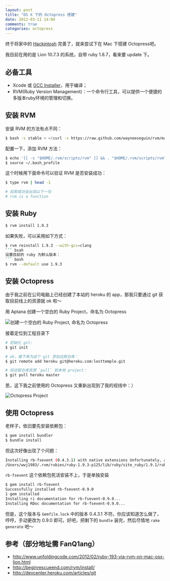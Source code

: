 ```yaml
---
layout: post
title: "OS X 下的 Octopress 搭建"
date: 2012-03-11 14:04
comments: true
categories: octopress
---
```

终于将家中的 [Hackintosh](http://baike.baidu.com/view/2173094.htm) 完善了，就来尝试下在 Mac 下搭建 Octopress吧。

我目前在用的是 Lion 10.7.3 的系统，自带 ruby 1.8.7，看来要 update 下。

## 必备工具
-	Xcode 或 [GCC Installer](https://github.com/downloads/kennethreitz/osx-gcc-installer/GCC-10.7-v2.pkg)，用于编译；
-	RVM(Ruby Version Management)：一个命令行工具，可以提供一个便捷的多版本ruby环境的管理和切换。

## 安装 RVM
安装 RVM 的方法有点不同：
``` bash
$ bash -s stable < <(curl -s https://raw.github.com/wayneeseguin/rvm/master/binscripts/rvm-installer)
```
配置一下，添加 RVM 方法：
``` bash
$ echo '[[ -s "$HOME/.rvm/scripts/rvm" ]] && . "$HOME/.rvm/scripts/rvm" # Load RVM function' >> ~/.bash_profile
$ source ~/.bash_profile
```
这个时候用下面命令可以验证 RVM 是否安装成功：
``` bash
$ type rvm | head -1

# 如若成功会出现以下一句
# rvm is a function
```

## 安装 Ruby
``` bash
$ rvm install 1.9.3
```
如果失败，可以采用如下方式：
``` bash
$ rvm reinstall 1.9.3 --with-gcc=clang
``` bsah
设置目前的 ruby 为默认版本：
``` bash
$ rvm --default use 1.9.3
```

## 安装 Octopress
由于我之前在公司电脑上已经创建了本站的 heroku 的 app，那我只要通过 git 获取目前线上的资源就 ok 啦～

用 Aptana 创建一个空白的 Ruby Project，命名为 Octopress

![创建一个空白的 Ruby Project, 命名为 Octopress](http://farm8.staticflickr.com/7051/6971729423_3a9f79e468.jpg)

接着定位到工程目录下
``` bash
# 初始化 git:
$ git init

# ok，接下来为这个 git 添加远程仓库：
$ git remote add heroku git@heroku.com:losttemple.git

# 将远程仓库资源 `pull` 到本地 project：
$ git pull heroku master
```

恩，这下我之前使用的 Octopress 又重新出现到了我的视线中：）

![Octopress Project](http://farm8.staticflickr.com/7177/6825679466_d7b9a71aee.jpg)

## 使用 Octopress
老样子，依旧要先安装依赖包：
``` bash
$ gem install bundler
$ bundle install
```

但这次好像出现了个问题：
``` bash
Installing rb-fsevent (0.4.3.1) with native extensions Unfortunately, a fatal error has occurred. Please report this error to the Bundler issue tracker at https://github.com/carlhuda/bundler/issues so that we can fix it. Thanks!
/Users/wwj1983/.rvm/rubies/ruby-1.9.3-p125/lib/ruby/site_ruby/1.9.1/rubygems/installer.rb:552:in 'rescue in block in build_extensions': ERROR: Failed to build gem native extension. (Gem::Installer::ExtensionBuildError)
```

`rb-fsevent` 这个依赖包死活安装不上，于是单独安装
``` bash
$ gem install rb-fsevent
Successfully installed rb-fsevent-0.9.0
1 gem installed
Installing ri documentation for rb-fsevent-0.9.0...
Installing RDoc documentation for rb-fsevent-0.9.0...
```
但是，这个版本与 `Gemfile.lock` 中的版本 0.4.3.1 不符。你应该知道怎么做了，哼哼，手动更改为 0.9.0 即可。好吧，把剩下的 `bundle` 装完，然后尽情地 `rake generate` 吧～

## 参考（部分地址需 FanQ1ang）
+	<http://www.unfoldingcode.com/2012/02/ruby-193-via-rvm-on-mac-osx-lion.html>
+	<http://beginrescueend.com/rvm/install/>
+	<http://devcenter.heroku.com/articles/git>